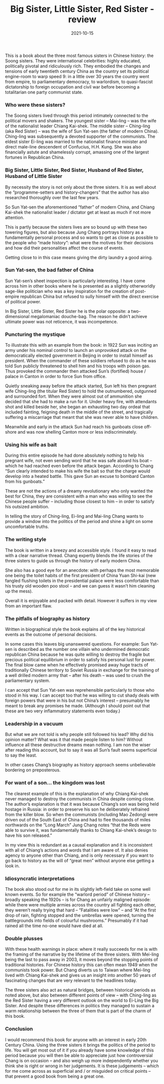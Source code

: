 ﻿---
layout: layouts/bookreview.njk

tags:
  - post
  - review

title: Big Sister, Little Sister, Red Sister - review
review_book_main_title: Big Sister, Little Sister, Red Sister
review_book_sub_title: Three Women at the Heart of Twentieth-Century China
review_book_author: Jung Chang
review_book_author_surname: Chang
review_book_image_url: https://res.cloudinary.com/ds2o5ecdw/image/upload/acovers/1910702781.02._SCL_.jpg
review_book_image_small_url: https://res.cloudinary.com/ds2o5ecdw/image/upload/acovers/1910702781.02._SCM_.jpg
review_publication_date: 2019-10-17
review_publisher: Penguin
review_pages: 400
review_ISBN13: 978-1910702789
review_book_tags:
  - [Asia]
  - [Late Modern, Contemporary]
  - [Political]
  - [China]
review_podcasts:
  - [https://www.listennotes.com/e/75c20ffa98e0435fb0b3c2bc039f5d12, How To Academy Podcast, Jung Chang – Three Women at the Heart of Twentieth-Century China]
  - [https://www.listennotes.com/e/d589f4eb71ba4133bf17b7f8d593491b, The Book Club, Jung Chang Big Sister Little Sister Red Sister]
shopping_links:
  - [https://www.amazon.co.uk/dp/1910702781, Amazon UK, Amazon UK book link]
  - [https://www.amazon.com/dp/1910702781, Amazon US, Amazon US book link]
review_author: Anthony Webb
date: 2021-10-15
review_rating: ★★★☆☆
permalink: '/2021/10/15/big-sister-little-sister-red-sister/'
review_summary: '<p>The story of the three Soong sisters bring the politics of early 20th Century China to life – I would recommend it for anyone with an interest in this period.</p><p>Well written and engaging… but the book suffers from explaining critical events simply as the will of the big man – or a reflection of his mistakes. This veneer of superficiality is what prevents a good book from being a great one.</p>'
---
This is a book about the three most famous sisters in Chinese history: the Soong sisters. They were international celebrities: highly educated, politically pivotal and ridiculously rich. They embodied the changes and tensions of early twentieth century China as the country set its political engine-room to warp speed 9: in a little over 30 years the country went from empire, to parliamentary democracy, to warlordism, to quasi-fascist dictatorship to foreign occupation and civil war before becoming a totalitarian one party communist state.

### Who were these sisters?

The Soong sisters lived through this period intimately connected to the political movers and shakers. The youngest sister – Mai-ling – was the wife of the nationalist leader Chiang Kai-shek. The middle sister – Ching-ling (aka Red Sister) – was the wife of Sun Yat-sen (the father of modern China). Ching-ling was subsequently a devoted supporter of the communists. The eldest sister Ei-ling was married to the nationalist finance minister and direct male-line descendent of Confucius, H.H. Kung. She was also financially astute and shamelessly corrupt, amassing one of the largest fortunes in Republican China.

### Big Sister, Little Sister, Red Sister, Husband of Red Sister, Husband of Little Sister

By necessity the story is not only about the three sisters. It is as well about the “programme-setters and history-changers” that the author has also researched thoroughly over the last few years.

So Sun Yat-sen the aforementioned “father” of modern China, and Chiang Kai-shek the nationalist leader / dictator get at least as much if not more attention.

This is partly because the sisters lives are so bound up with these two towering figures, but also because Jung Chang portrays history as a fundamentally personal process and so wants to get as close as possible to the people who “made history”: what were the motives for their decisions and how did their personalities affect the course of events.

Getting close to in this case means giving the dirty laundry a good airing.

### Sun Yat-sen, the bad father of China

Sun Yat-sen’s sheet inspection is particularly interesting. I have come across him in other books where he is presented as a slightly otherworldly sage-like politician who was a key inspiration for the creation of post-empire republican China but refused to sully himself with the direct exercise of political power.

In Big Sister, Little Sister, Red Sister he is the polar opposite: a two-dimensional megalomaniac douche-bag. The reason he didn’t achieve ultimate power was not reticence, it was incompetence.

### Puncturing the mystique

To illustrate this with an example from the book: in 1922 Sun was inciting an army under his nominal control to launch an unprovoked attack on the democratically elected government in Beijing in order to install himself as president. When the commander of these soldiers refused to do as he was told Sun publicly threatened to shell him and his troops with poison gas. Thus provoked the commander then attacked Sun’s (fortified) house / palace in Canton in order to force Sun from office.

Quietly sneaking away before the attack started, Sun left his then pregnant wife Ching-ling (the titular Red Sister) to hold the outnumbered, outgunned and surrounded fort. When they were almost out of ammunition she decided that she had to make a run for it. Under heavy fire, with attendants shot and killed beside her, she began an exhausting two day ordeal that included fainting, feigning death in the middle of the street, and tragically suffering a miscarriage that meant that she was never able to have children.

Meanwhile and early in the attack Sun had reach his gunboats close off-shore and was now shelling Canton more or less indiscriminately.

### Using his wife as bait

During this entire episode he had done absolutely nothing to help his pregnant wife, not even sending word that he was safe aboard his boat – which he had reached even before the attack began. According to Chang “Sun clearly intended to make his wife the bait so that the charge would develop into a heated battle. This gave Sun an excuse to bombard Canton from his gunboats.”

These are not the actions of a dreamy revolutionary who only wanted the best for China, they are consistent with a man who was willing to see the Chinese people suffer – including those closest to him – in order to satisfy his outsized ambition.

In telling the story of Ching-ling, Ei-ling and Mai-ling Chang wants to provide a window into the politics of the period and shine a light on some uncomfortable truths.

### The writing style

The book is written in a breezy and accessible style. I found it easy to read with a clear narrative thread. Chang expertly blends the life stories of the three sisters to guide us through the history of early modern China.

She also has a good eye for an anecdote: with perhaps the most memorable one being the toilet habits of the first president of China Yuan Shi-kai (new fangled flushing toilets in the presidential palace were less comfortable than his trusty old wooden poo stool – and we can guess it wasn’t him cleaning up the mess).

Overall it is enjoyable and packed with detail. However it suffers in my view from an important flaw.

### The pitfalls of biography as history

Written in biographical style the book explains all of the key historical events as the outcome of personal decisions.

In some cases this leaves big unanswered questions. For example: Sun Yat-sen is described as the number one villain who undermined democratic republican China because he was quite willing to destroy the fragile but precious political equilibrium in order to satisfy his personal lust for power. The final blow came when he effectively promised away huge tracts of traditionally Chinese territory to Soviet Russia in exchange for the training of a well drilled modern army that – after his death – was used to crush the parliamentary system.

I can accept that Sun Yat-sen was reprehensible particularly to those who stood in his way. I can accept too that he was willing to cut shady deals with foreign powers that were in his but not China’s interest – presumably he meant to break any promises he made. (Although I should point out that these are two very inflammatory statements even today.)

### Leadership in a vacuum

But what we are not told is why people still followed his lead? Why did his opinion matter? What was it that made people listen to him? Without influence all these destructive dreams mean nothing. I am non the wiser after reading this account, but to say it was all Sun’s fault seems superficial to say the least.

In other cases Chang’s biography as history approach seems unbelievable bordering on preposterous.

### For want of a son… the kingdom was lost

The clearest example of this is the explanation of why Chiang Kai-shek never managed to destroy the communists in China despite coming close. The author’s explanation is that it was because Chiang’s son was being held hostage in Russia: in order to preserve his son he deliberately refrained from the killer blow. So when the communists (including Mao Zedong) were driven out of the South East of China and had to flee thousands of miles northwards on the “Long March” Jung Chang notes “that the Reds were able to survive it, was fundamentally thanks to Chiang Kai-shek’s design to have his son released.”

In my view this is redundant as a causal explanation and it is inconsistent with all of Chiang’s actions and words that I am aware of. It also denies agency to anyone other than Chiang, and is only necessary if you want to go back to history as the will of “great men” without anyone else getting a look in.

### Idiosyncratic interpretations

The book also stood out for me in its slightly left-field take on some well known events. So for example the “warlord period” of Chinese history – broadly speaking the 1920s – is for Chang an unfairly maligned episode: while there were multiple armies across the country all fighting each other, they weren’t really trying that hard – “Fatalities were low” – and “At the first drop of rain, fighting stopped and the umbrellas were opened, turning the battlegrounds into fields of colourful mushrooms.” Presumably if it had rained all the time no-one would have died at all.

### Double plusses

With these health warnings in place: where it really succeeds for me is with the framing of the narrative by the lifetime of the three sisters. With Mei-ling being the last to pass away in 2003, it moves beyond the stopping points of traditional histories. For Chinese history this can often mean 1949 when the communists took power. But Chang diverts us to Taiwan where Mei-ling lived with Chiang Kai-shek and gives us an insight into another 50 years of fascinating changes that are very relevant to the headlines today.

The three sisters also act as natural bridges, between historical periods as noted above, but also between different points of view – with Ching-ling as the Red Sister having a very different outlook on the world to Ei-Ling the Big Sister. And despite these differences in politics they managed to sustain a warm relationship between the three of them that is part of the charm of this book.

### Conclusion

I would recommend this book for anyone with an interest in early 20th Century China. Using the three sisters it brings the politics of the period to life. You will get most out of it if you already have some knowledge of this period because you will then be able to appreciate just how controversial Chang is on occasion – and also weigh up more independently whether you think she is right or wrong in her judgements. It is these judgements – which for me come across as superficial and / or misguided on critical points – that prevent a good book from being a great one.